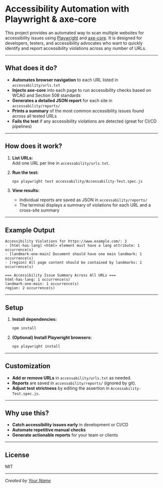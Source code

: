# Accessibility Automation with Playwright & axe-core

This project provides an automated way to scan multiple websites for accessibility issues using [Playwright](https://playwright.dev/) and [axe-core](https://www.deque.com/axe/). It is designed for developers, testers, and accessibility advocates who want to quickly identify and report accessibility violations across any number of URLs.

---

## What does it do?

- **Automates browser navigation** to each URL listed in `accessability/urls.txt`
- **Injects axe-core** into each page to run accessibility checks based on WCAG and Section 508 standards
- **Generates a detailed JSON report** for each site in `accessability/reports/`
- **Prints a summary** of the most common accessibility issues found across all tested URLs
- **Fails the test** if any accessibility violations are detected (great for CI/CD pipelines)

---

## How does it work?

1. **List URLs:**  
   Add one URL per line in `accessability/urls.txt`.

2. **Run the test:**  
   ```sh
   npx playwright test accessability/Accessability-Test.spec.js
   ```

3. **View results:**  
   - Individual reports are saved as JSON in `accessability/reports/`
   - The terminal displays a summary of violations for each URL and a cross-site summary

---

## Example Output

```
Accessibility Violations for https://www.example.com/: 3
- [html-has-lang] <html> element must have a lang attribute: 1 occurrence(s)
- [landmark-one-main] Document should have one main landmark: 1 occurrence(s)
- [region] All page content should be contained by landmarks: 1 occurrence(s)

=== Accessibility Issue Summary Across All URLs ===
html-has-lang: 1 occurrence(s)
landmark-one-main: 1 occurrence(s)
region: 2 occurrence(s)
```

---

## Setup

1. **Install dependencies:**
   ```sh
   npm install
   ```

2. **(Optional) Install Playwright browsers:**
   ```sh
   npx playwright install
   ```

---

## Customization

- **Add or remove URLs** in `accessability/urls.txt` as needed.
- **Reports** are saved in `accessability/reports/` (ignored by git).
- **Adjust test strictness** by editing the assertion in `Accessability-Test.spec.js`.

---

## Why use this?

- **Catch accessibility issues early** in development or CI/CD
- **Automate repetitive manual checks**
- **Generate actionable reports** for your team or clients

---

## License

MIT

---

*Created by [Your Name](https://github.com/IanEvolution)*
